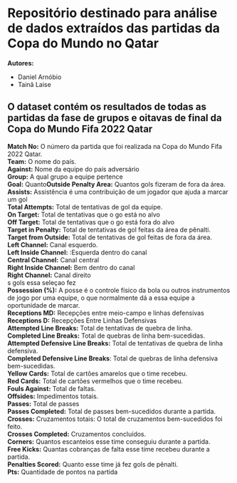 # Repositório destinado para análise de dados extraídos das partidas da Copa do Mundo no Qatar  </br>
**Autores:** </br>
- Daniel Arnóbio </br>
- Tainã Laise </br>

 
## O dataset contém os resultados de todas as partidas da fase de grupos e oitavas de final da Copa do Mundo Fifa 2022 Qatar </br>

**Match No:** O número da partida que foi realizada na Copa do Mundo Fifa 2022 Qatar.  </br>
**Team:** O nome do país. </br>
**Against:** Nome da equipe do país adversário</br>
**Group:** A qual grupo a equipe pertence </br>
**Goal:** Quanto**Outside Penalty Area:** Quantos gols fizeram de fora da área. </br>
**Assists:** Assistência é uma contribuição de um jogador que ajuda a marcar um gol</br>
**Total Attempts:** Total de tentativas de gol da equipe.</br>
**On Target:** Total de tentativas que o go está no alvo </br>
**Off Target:** Total de tentativas que o go está fora do alvo</br>
**Target in Penalty:** Total de tentativas de gol feitas da área de pênalti.</br>
**Target from Outside:** Total de tentativas de gol feitas de fora da área. </br>
**Left Channel:** Canal esquerdo. </br>
**Left Inside Channel:** :Esquerda dentro do canal </br>
**Central Channel:** Canal central </br>
**Right Inside Channel:** Bem dentro do canal </br>
**Right Channel:** Canal direito </br>s gols essa seleçao fez </br>
**Possession (%):** A posse é o controle físico da bola ou outros instrumentos de jogo por uma equipe, o que normalmente dá a essa equipe a oportunidade de marcar. </br>
**Receptions MD:** Recepções entre meio-campo e linhas defensivas </br>
**Receptions D:** Recepções Entre Linhas Defensivas </br>
**Attempted Line Breaks:** Total de tentativas de quebra de linha. </br>
**Completed Line Breaks:** Total de quebras de linha bem-sucedidas. </br>
**Attempted Defensive Line Breaks:** Total de tentativas de quebra de linha defensiva.</br>
**Completed Defensive Line Breaks**: Total de quebras de linha defensiva bem-sucedidas.</br>
**Yellow Cards:** Total de cartões amarelos que o time recebeu.</br>
**Red Cards:** Total de cartões vermelhos que o time recebeu. </br>
**Fouls Against:** Total de faltas. </br>
**Offsides:** Impedimentos totais. </br>
**Passes:** Total de passes </br>
**Passes Completed:** Total de passes bem-sucedidos durante a partida.</br>
**Crosses:** Cruzamentos totais: O total de cruzamentos bem-sucedidos foi feito.</br>
**Crosses Completed:** Cruzamentos concluídos. </br>
**Corners:** Quantos escanteios esse time conseguiu durante a partida. </br>
**Free Kicks:** Quantas cobranças de falta esse time recebeu durante a partida.</br>
**Penalties Scored:** Quanto esse time já fez gols de pênalti.</br>
**Pts:** Quantidade de pontos na partida</br>
